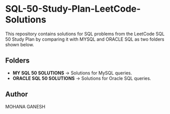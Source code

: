 
# SQL-50-Study-Plan-LeetCode-Solutions

This repository contains solutions for SQL problems from the LeetCode SQL 50 Study Plan by comparing it with MYSQL and ORACLE SQL as two folders shown below.

## Folders
- **MY SQL 50 SOLUTIONS** → Solutions for MySQL queries.
- **ORACLE SQL 50 SOLUTIONS** → Solutions for Oracle SQL queries.

## Author
MOHANA GANESH
